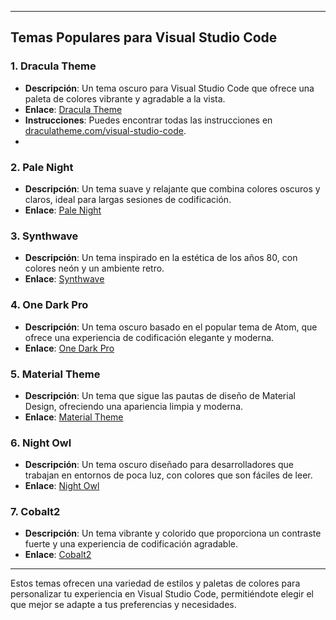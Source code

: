  

---

## Temas Populares para Visual Studio Code

### 1. Dracula Theme
- **Descripción**: Un tema oscuro para Visual Studio Code que ofrece una paleta de colores vibrante y agradable a la vista.
- **Enlace**: [Dracula Theme](https://marketplace.visualstudio.com/items?itemName=dracula-theme.theme-dracula)
- **Instrucciones**: Puedes encontrar todas las instrucciones en [draculatheme.com/visual-studio-code](https://draculatheme.com/visual-studio-code).
- 

### 2. Pale Night
- **Descripción**: Un tema suave y relajante que combina colores oscuros y claros, ideal para largas sesiones de codificación.
- **Enlace**: [Pale Night](https://marketplace.visualstudio.com/items?itemName=whizkydee.material-palenight-theme)

### 3. Synthwave
- **Descripción**: Un tema inspirado en la estética de los años 80, con colores neón y un ambiente retro.
- **Enlace**: [Synthwave](https://marketplace.visualstudio.com/items?itemName=RobbOwen.synthwave-vscode)

### 4. One Dark Pro
- **Descripción**: Un tema oscuro basado en el popular tema de Atom, que ofrece una experiencia de codificación elegante y moderna.
- **Enlace**: [One Dark Pro](https://marketplace.visualstudio.com/items?itemName=ZhuangZhi.one-dark-pro)

### 5. Material Theme
- **Descripción**: Un tema que sigue las pautas de diseño de Material Design, ofreciendo una apariencia limpia y moderna.
- **Enlace**: [Material Theme](https://marketplace.visualstudio.com/items?itemName=Equinusocio.material-theme)

### 6. Night Owl
- **Descripción**: Un tema oscuro diseñado para desarrolladores que trabajan en entornos de poca luz, con colores que son fáciles de leer.
- **Enlace**: [Night Owl](https://marketplace.visualstudio.com/items?itemName=sdras.night-owl)

### 7. Cobalt2
- **Descripción**: Un tema vibrante y colorido que proporciona un contraste fuerte y una experiencia de codificación agradable.
- **Enlace**: [Cobalt2](https://marketplace.visualstudio.com/items?itemName=Waderyan.cobalt2)

---

Estos temas ofrecen una variedad de estilos y paletas de colores para personalizar tu experiencia en Visual Studio Code, permitiéndote elegir el que mejor se adapte a tus preferencias y necesidades.